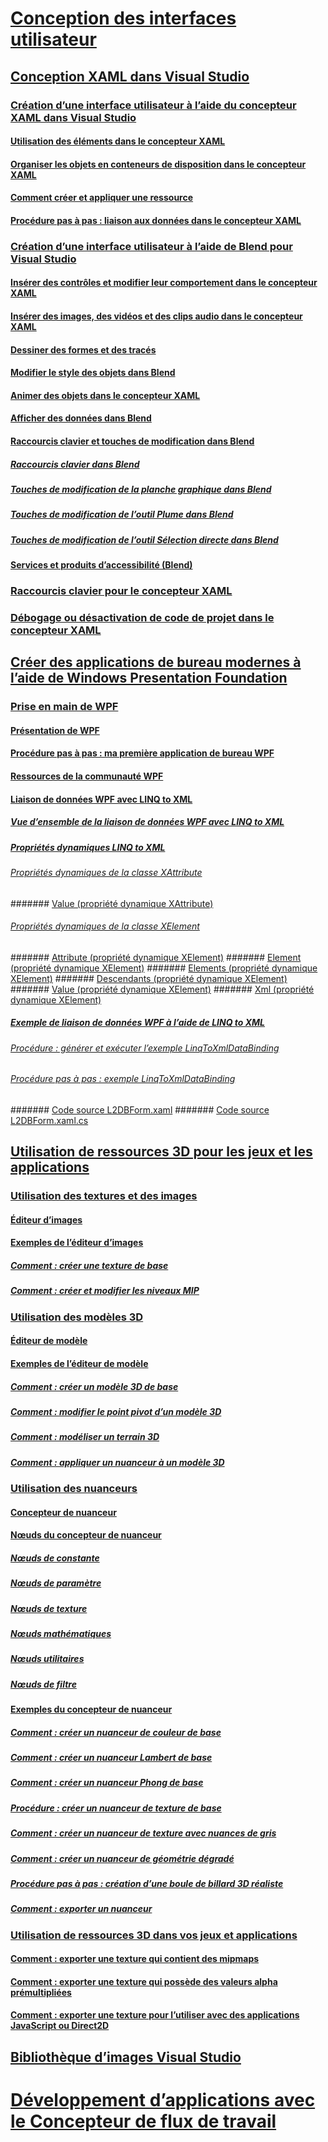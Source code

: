 # [Conception des interfaces utilisateur](designing-user-interfaces.md)
## [Conception XAML dans Visual Studio](designing-xaml-in-visual-studio.md)
### [Création d’une interface utilisateur à l’aide du concepteur XAML dans Visual Studio](creating-a-ui-by-using-xaml-designer-in-visual-studio.md)
#### [Utilisation des éléments dans le concepteur XAML](working-with-elements-in-xaml-designer.md)
#### [Organiser les objets en conteneurs de disposition dans le concepteur XAML](organize-objects-into-layout-containers-in-xaml-designer.md)
#### [Comment créer et appliquer une ressource](how-to-create-and-apply-a-resource.md)
#### [Procédure pas à pas : liaison aux données dans le concepteur XAML](walkthrough-binding-to-data-in-xaml-designer.md)
### [Création d’une interface utilisateur à l’aide de Blend pour Visual Studio](creating-a-ui-by-using-blend-for-visual-studio.md)
#### [Insérer des contrôles et modifier leur comportement dans le concepteur XAML](insert-controls-and-modify-their-behavior-in-xaml-designer.md)
#### [Insérer des images, des vidéos et des clips audio dans le concepteur XAML](insert-images-videos-and-audio-clips-in-xaml-designer.md)
#### [Dessiner des formes et des tracés](draw-shapes-and-paths.md)
#### [Modifier le style des objets dans Blend](modify-the-style-of-objects-in-blend.md)
#### [Animer des objets dans le concepteur XAML](animate-objects-in-xaml-designer.md)
#### [Afficher des données dans Blend](display-data-in-blend.md)
#### [Raccourcis clavier et touches de modification dans Blend](keyboard-shortcuts-and-modifier-keys-in-blend.md)
##### [Raccourcis clavier dans Blend](keyboard-shortcuts-in-blend.md)
##### [Touches de modification de la planche graphique dans Blend](artboard-modifier-keys-in-blend.md)
##### [Touches de modification de l’outil Plume dans Blend](pen-tool-modifier-keys-in-blend.md)
##### [Touches de modification de l’outil Sélection directe dans Blend](direct-selection-tool-modifier-keys-in-blend.md)
#### [Services et produits d’accessibilité (Blend)](accessibility-products-and-services-blend.md)
### [Raccourcis clavier pour le concepteur XAML](keyboard-shortcuts-for-xaml-designer.md)
### [Débogage ou désactivation de code de projet dans le concepteur XAML](debugging-or-disabling-project-code-in-xaml-designer.md)
## [Créer des applications de bureau modernes à l’aide de Windows Presentation Foundation](create-modern-desktop-applications-with-windows-presentation-foundation.md)
### [Prise en main de WPF](getting-started-with-wpf.md)
#### [Présentation de WPF](introduction-to-wpf.md)
#### [Procédure pas à pas : ma première application de bureau WPF](walkthrough-my-first-wpf-desktop-application2.md)
#### [Ressources de la communauté WPF](wpf-community-resources.md)
#### [Liaison de données WPF avec LINQ to XML](wpf-data-binding-with-linq-to-xml.md)
##### [Vue d’ensemble de la liaison de données WPF avec LINQ to XML](wpf-data-binding-with-linq-to-xml-overview.md)
##### [Propriétés dynamiques LINQ to XML](linq-to-xml-dynamic-properties.md)
###### [Propriétés dynamiques de la classe XAttribute](xattribute-class-dynamic-properties.md)
####### [Value (propriété dynamique XAttribute)](value-xattribute-dynamic-property.md)
###### [Propriétés dynamiques de la classe XElement](xelement-class-dynamic-properties.md)
####### [Attribute (propriété dynamique XElement)](attribute-xelement-dynamic-property.md)
####### [Element (propriété dynamique XElement)](element-xelement-dynamic-property.md)
####### [Elements (propriété dynamique XElement)](elements-xelement-dynamic-property.md)
####### [Descendants (propriété dynamique XElement)](descendants-xelement-dynamic-property.md)
####### [Value (propriété dynamique XElement)](value-xelement-dynamic-property.md)
####### [Xml (propriété dynamique XElement)](xml-xelement-dynamic-property.md)
##### [Exemple de liaison de données WPF à l’aide de LINQ to XML](wpf-data-binding-using-linq-to-xml-example.md)
###### [Procédure : générer et exécuter l’exemple LinqToXmlDataBinding](how-to-build-and-run-the-linqtoxmldatabinding-example.md)
###### [Procédure pas à pas : exemple LinqToXmlDataBinding](walkthrough-linqtoxmldatabinding-example.md)
####### [Code source L2DBForm.xaml](l2dbform-xaml-source-code.md)
####### [Code source L2DBForm.xaml.cs](l2dbform-xaml-cs-source-code.md)
## [Utilisation de ressources 3D pour les jeux et les applications](working-with-3-d-assets-for-games-and-apps.md)
### [Utilisation des textures et des images](working-with-textures-and-images.md)
#### [Éditeur d’images](image-editor.md)
#### [Exemples de l’éditeur d’images](image-editor-examples.md)
##### [Comment : créer une texture de base](how-to-create-a-basic-texture.md)
##### [Comment : créer et modifier les niveaux MIP](how-to-create-and-modify-mip-levels.md)
### [Utilisation des modèles 3D](working-with-3-d-models.md)
#### [Éditeur de modèle](model-editor.md)
#### [Exemples de l’éditeur de modèle](model-editor-examples.md)
##### [Comment : créer un modèle 3D de base](how-to-create-a-basic-3-d-model.md)
##### [Comment : modifier le point pivot d’un modèle 3D](how-to-modify-the-pivot-point-of-a-3-d-model.md)
##### [Comment : modéliser un terrain 3D](how-to-model-3-d-terrain.md)
##### [Comment : appliquer un nuanceur à un modèle 3D](how-to-apply-a-shader-to-a-3-d-model.md)
### [Utilisation des nuanceurs](working-with-shaders.md)
#### [Concepteur de nuanceur](shader-designer.md)
#### [Nœuds du concepteur de nuanceur](shader-designer-nodes.md)
##### [Nœuds de constante](constant-nodes.md)
##### [Nœuds de paramètre](parameter-nodes.md)
##### [Nœuds de texture](texture-nodes.md)
##### [Nœuds mathématiques](math-nodes.md)
##### [Nœuds utilitaires](utility-nodes.md)
##### [Nœuds de filtre](filter-nodes.md)
#### [Exemples du concepteur de nuanceur](shader-designer-examples.md)
##### [Comment : créer un nuanceur de couleur de base](how-to-create-a-basic-color-shader.md)
##### [Comment : créer un nuanceur Lambert de base](how-to-create-a-basic-lambert-shader.md)
##### [Comment : créer un nuanceur Phong de base](how-to-create-a-basic-phong-shader.md)
##### [Procédure : créer un nuanceur de texture de base](how-to-create-a-basic-texture-shader.md)
##### [Comment : créer un nuanceur de texture avec nuances de gris](how-to-create-a-grayscale-texture-shader.md)
##### [Comment : créer un nuanceur de géométrie dégradé](how-to-create-a-geometry-based-gradient-shader.md)
##### [Procédure pas à pas : création d’une boule de billard 3D réaliste](walkthrough-creating-a-realistic-3-d-billiard-ball.md)
##### [Comment : exporter un nuanceur](how-to-export-a-shader.md)
### [Utilisation de ressources 3D dans vos jeux et applications](using-3-d-assets-in-your-game-or-app.md)
#### [Comment : exporter une texture qui contient des mipmaps](how-to-export-a-texture-that-contains-mipmaps.md)
#### [Comment : exporter une texture qui possède des valeurs alpha prémultipliées](how-to-export-a-texture-that-has-premultiplied-alpha.md)
#### [Comment : exporter une texture pour l’utiliser avec des applications JavaScript ou Direct2D](how-to-export-a-texture-for-use-with-direct2d-or-javascipt-apps.md)
## [Bibliothèque d’images Visual Studio](the-visual-studio-image-library.md)
# [Développement d’applications avec le Concepteur de flux de travail](../workflow-designer/developing-applications-with-the-workflow-designer.md)
